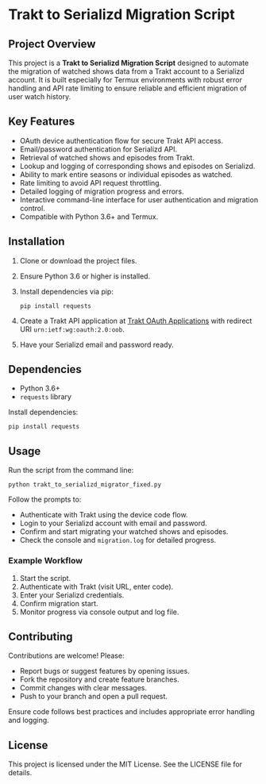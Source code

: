 # Trakt to Serializd Migration Script

## Project Overview

This project is a **Trakt to Serializd Migration Script** designed to automate the migration of watched shows data from a Trakt account to a Serializd account. It is built especially for Termux environments with robust error handling and API rate limiting to ensure reliable and efficient migration of user watch history.

## Key Features

- OAuth device authentication flow for secure Trakt API access.
- Email/password authentication for Serializd API.
- Retrieval of watched shows and episodes from Trakt.
- Lookup and logging of corresponding shows and episodes on Serializd.
- Ability to mark entire seasons or individual episodes as watched.
- Rate limiting to avoid API request throttling.
- Detailed logging of migration progress and errors.
- Interactive command-line interface for user authentication and migration control.
- Compatible with Python 3.6+ and Termux.

## Installation

1. Clone or download the project files.
2. Ensure Python 3.6 or higher is installed.
3. Install dependencies via pip:

   ```
   pip install requests
   ```

4. Create a Trakt API application at [Trakt OAuth Applications](https://trakt.tv/oauth/applications/new) with redirect URI `urn:ietf:wg:oauth:2.0:oob`.
5. Have your Serializd email and password ready.

## Dependencies

- Python 3.6+
- `requests` library

Install dependencies:

```
pip install requests
```

## Usage

Run the script from the command line:

```
python trakt_to_serializd_migrator_fixed.py
```

Follow the prompts to:

- Authenticate with Trakt using the device code flow.
- Login to your Serializd account with email and password.
- Confirm and start migrating your watched shows and episodes.
- Check the console and `migration.log` for detailed progress.

### Example Workflow

1. Start the script.
2. Authenticate with Trakt (visit URL, enter code).
3. Enter your Serializd credentials.
4. Confirm migration start.
5. Monitor progress via console output and log file.

## Contributing

Contributions are welcome! Please:

- Report bugs or suggest features by opening issues.
- Fork the repository and create feature branches.
- Commit changes with clear messages.
- Push to your branch and open a pull request.

Ensure code follows best practices and includes appropriate error handling and logging.

## License

This project is licensed under the MIT License. See the LICENSE file for details.